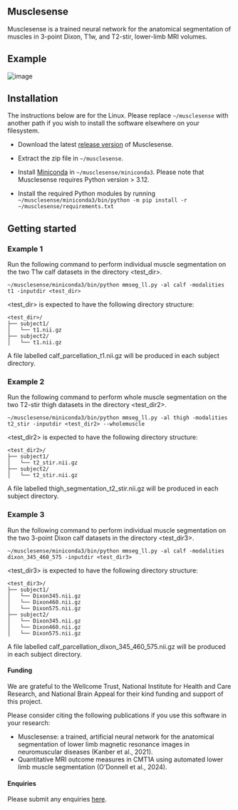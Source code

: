 ## Musclesense 
Musclesense is a trained neural network for the anatomical segmentation of muscles in 3-point Dixon, T1w, and T2-stir, lower-limb MRI volumes. 

## Example
![image](https://github.com/user-attachments/assets/647b7253-4b80-44e6-b8b3-81a7829a2b04)

## Installation
The instructions below are for the Linux. Please replace ```~/musclesense``` with another path if you wish to install the software elsewhere on your filesystem.

* Download the latest [release version](https://github.com/bariskanber/musclesenseworkbench/releases) of Musclesense.

* Extract the zip file in ```~/musclesense```.

* Install [Miniconda](https://docs.anaconda.com/miniconda/miniconda-install) in ```~/musclesense/miniconda3```. Please note that Musclesense requires Python version > 3.12.

* Install the required Python modules by running ```~/musclesense/miniconda3/bin/python -m pip install -r ~/musclesense/requirements.txt```

## Getting started

### Example 1
Run the following command to perform individual muscle segmentation on the two T1w calf datasets in the directory <test_dir>.

```
~/musclesense/miniconda3/bin/python mmseg_ll.py -al calf -modalities t1 -inputdir <test_dir>
```

<test_dir> is expected to have the following directory structure:

```
<test_dir>/
├── subject1/
│   └── t1.nii.gz
├── subject2/
│   └── t1.nii.gz
```

A file labelled calf_parcellation_t1.nii.gz will be produced in each subject directory.

### Example 2
Run the following command to perform whole muscle segmentation on the two T2-stir thigh datasets in the directory <test_dir2>.

```
~/musclesense/miniconda3/bin/python mmseg_ll.py -al thigh -modalities t2_stir -inputdir <test_dir2> --wholemuscle
```

<test_dir2> is expected to have the following directory structure:

```
<test_dir2>/
├── subject1/
│   └── t2_stir.nii.gz
├── subject2/
│   └── t2_stir.nii.gz
```

A file labelled thigh_segmentation_t2_stir.nii.gz will be produced in each subject directory.

### Example 3
Run the following command to perform individual muscle segmentation on the two 3-point Dixon calf datasets in the directory <test_dir3>.

```
~/musclesense/miniconda3/bin/python mmseg_ll.py -al calf -modalities dixon_345_460_575 -inputdir <test_dir3>
```

<test_dir3> is expected to have the following directory structure:

```
<test_dir3>/
├── subject1/
│   └── Dixon345.nii.gz
│   └── Dixon460.nii.gz
│   └── Dixon575.nii.gz
├── subject2/
│   └── Dixon345.nii.gz
│   └── Dixon460.nii.gz
│   └── Dixon575.nii.gz
```

A file labelled calf_parcellation_dixon_345_460_575.nii.gz will be produced in each subject directory.

#### Funding
We are grateful to the Wellcome Trust, National Institute for Health and Care Research, and National Brain Appeal for their kind funding and support of this project.

Please consider citing the following publications if you use this software in your research:
* Musclesense: a trained, artificial neural network for the anatomical segmentation of lower limb magnetic resonance images in neuromuscular diseases (Kanber et al., 2021).
* Quantitative MRI outcome measures in CMT1A using automated lower limb muscle segmentation (O'Donnell et al., 2024).

#### Enquiries
Please submit any enquiries [here](mailto:b.kanber@ucl.ac.uk).
